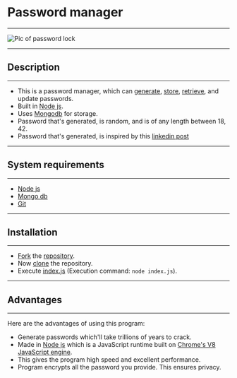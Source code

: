 # Password manager

---

![Pic of password lock](https://cdn.pixabay.com/photo/2020/05/21/05/28/security-5199236_960_720.jpg)

---

## Description

---

- This is a password manager, which can [generate](https://github.com/Sam-Varghese/password-manager/blob/main/services/generateRandomPassword.js), [store](https://github.com/Sam-Varghese/password-manager/blob/main/services/storePassword.js), [retrieve](https://github.com/Sam-Varghese/password-manager/blob/main/services/accessSiteData.js), and update passwords.
- Built in [Node js](https://nodejs.org/en/).
- Uses [Mongodb](https://www.mongodb.com/) for storage.
- Password that's generated, is random, and is of any length between 18, 42.
- Password that's generated, is inspired by this [linkedin post](https://docs.aista.com/blog/i-can-probably-hack-your-password-in-minutes)

---

## System requirements

---

- [Node js](https://nodejs.org)
- [Mongo db](https://www.mongodb.com)
- [Git](https://git-scm.com/)

---

## Installation

---

- [Fork](https://docs.github.com/en/get-started/quickstart/fork-a-repo) the [repository](https://docs.github.com/en/repositories/creating-and-managing-repositories/about-repositories).
- Now [clone](https://docs.github.com/en/repositories/creating-and-managing-repositories/cloning-a-repository) the repository.
- Execute [index.js](./index.js) (Execution command: `node index.js`).

---

## Advantages

---

Here are the advantages of using this program:

- Generate passwords which'll take trillions of years to crack.
- Made in [Node js](https://nodejs.org) which is a JavaScript runtime built on [Chrome's V8 JavaScript engine](https://v8.dev/).
- This gives the program high speed and excellent performance.
- Program encrypts all the password you provide. This ensures privacy.